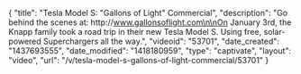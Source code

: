 {
    "title": "Tesla Model S: \"Gallons of Light\" Commercial",
    "description": "Go behind the scenes at: http:\/\/www.gallonsoflight.com\n\nOn January 3rd, the Knapp family took a road trip in their new Tesla Model S. Using free, solar-powered Superchargers all the way.",
    "videoid": "53701",
    "date_created": "1437693555",
    "date_modified": "1418180959",
    "type": "captivate",
    "layout": "video",
    "url": "\/v\/tesla-model-s-gallons-of-light-commercial\/53701"
}